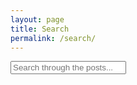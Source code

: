 ```yaml
---
layout: page
title: Search
permalink: /search/
---
```


<div id="search-container">
    <input type="text" id="search-input" placeholder="Search through the posts...">
    <ul id="results-container"></ul>
</div>

<script src="{{ site.baseurl }}/js/simple-jekyll-search.min.js" type="text/javascript"></script>

<script>
    SimpleJekyllSearch({
    searchInput: document.getElementById('search-input'),
    resultsContainer: document.getElementById('results-container'),
    searchResultTemplate: '<div style="text-align: left !important;"><a href="{url}"><h1 style="text-align:left !important;">{title}</h1></a><span style="text-align:left !important;">{date}</span></div>',
    json: '{{ site.baseurl }}/search.json'
    });
</script>
